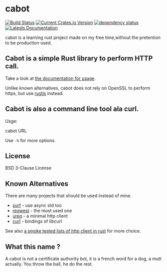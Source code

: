 # cabot

[![Build Status](https://travis-ci.org/mardiros/cabot.svg?branch=master)](https://travis-ci.org/mardiros/cabot)
[![Current Crates.io Version](https://img.shields.io/crates/v/cabot.svg)](https://crates.io/crates/cabot)
[![dependency status](https://deps.rs/repo/github/mardiros/cabot/status.svg)](https://deps.rs/repo/github/mardiros/cabot)
[![Latests Documentation](https://docs.rs/cabot/badge.svg)](https://docs.rs/crate/cabot)

 cabot is a learning rust project made on my free time,without the pretention 
 to be production used.
 
## Cabot is a simple Rust library to perform HTTP call.

Take a look at [the documentation for usage](https://docs.rs/cabot/).

Unlike known alternatives, cabot does not rely on OpenSSL to perform https,
but use [rustls](https://crates.io/crates/rustls) instead.

## Cabot is also a command line tool ala curl.

Usge:

   cabot URL

Use `-h` for more options.

## License

BSD 3-Clause License

## Known Alternatives

There are many projects that should be used instead of mine.

 * [surf](https://crates.io/crates/surf) - use async std too
 * [reqwest](https://crates.io/crates/reqwest) - the most used one
 * [ureq](https://github.com/algesten/ureq) - a minimal http client
 * [curl](https://crates.io/crates/curl) - bindings of libcurl

See also [a smoke tested lists of http client in rust](https://medium.com/@shnatsel/smoke-testing-rust-http-clients-b8f2ee5db4e6)
for more choice.

## What this name ?

A cabot is not a certificate authority bot, it is a french word for
a dog, a mutt actually. You throw the ball, he do the rest.
